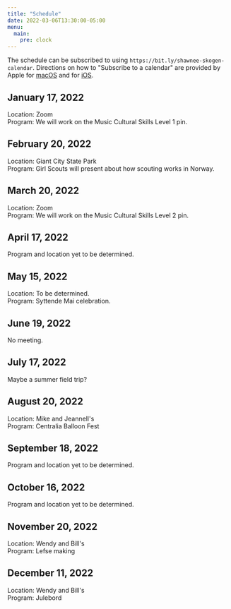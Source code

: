```yaml
---
title: "Schedule"
date: 2022-03-06T13:30:00-05:00
menu:
  main:
    pre: clock
---
```


The schedule can be subscribed to using `https://bit.ly/shawnee-skogen-calendar`.  Directions on how to "Subscribe to a calendar" are provided by Apple for [macOS](https://support.apple.com/guide/calendar/subscribe-to-calendars-icl1022/mac) and for [iOS](https://support.apple.com/guide/iphone/use-multiple-calendars-iph3d1110d4/ios).

## January 17, 2022

Location: Zoom  
Program: We will work on the Music Cultural Skills Level 1 pin.

## February 20, 2022

Location: Giant City State Park  
Program: Girl Scouts will present about how scouting works in Norway.

## March 20, 2022

Location: Zoom  
Program: We will work on the Music Cultural Skills Level 2 pin.

## April 17, 2022

Program and location yet to be determined.

## May 15, 2022

Location: To be determined.  
Program: Syttende Mai celebration.

## June 19, 2022

No meeting.

## July 17, 2022

Maybe a summer field trip?

## August 20, 2022

Location: Mike and Jeannell's  
Program: Centralia Balloon Fest

## September 18, 2022

Program and location yet to be determined.

## October 16, 2022

Program and location yet to be determined.

## November 20, 2022

Location: Wendy and Bill's  
Program: Lefse making

## December 11, 2022

Location: Wendy and Bill's  
Program: Julebord
